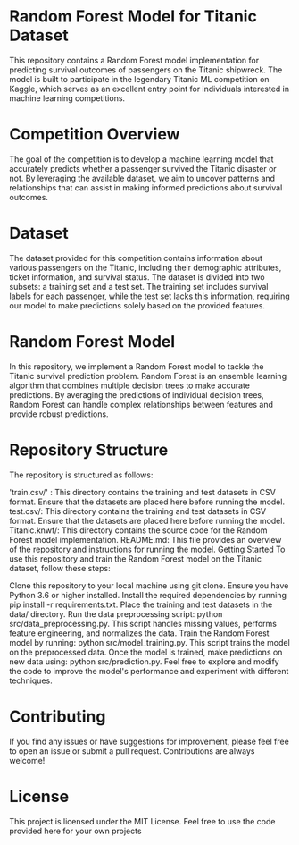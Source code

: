 # Random Forest Model for Titanic Dataset
This repository contains a Random Forest model implementation for predicting survival outcomes of passengers on the Titanic shipwreck. The model is built to participate in the legendary Titanic ML competition on Kaggle, which serves as an excellent entry point for individuals interested in machine learning competitions.

# Competition Overview
The goal of the competition is to develop a machine learning model that accurately predicts whether a passenger survived the Titanic disaster or not. By leveraging the available dataset, we aim to uncover patterns and relationships that can assist in making informed predictions about survival outcomes.

# Dataset
The dataset provided for this competition contains information about various passengers on the Titanic, including their demographic attributes, ticket information, and survival status. The dataset is divided into two subsets: a training set and a test set. The training set includes survival labels for each passenger, while the test set lacks this information, requiring our model to make predictions solely based on the provided features.

# Random Forest Model
In this repository, we implement a Random Forest model to tackle the Titanic survival prediction problem. Random Forest is an ensemble learning algorithm that combines multiple decision trees to make accurate predictions. By averaging the predictions of individual decision trees, Random Forest can handle complex relationships between features and provide robust predictions.

# Repository Structure
The repository is structured as follows:

'train.csv/' : This directory contains the training and test datasets in CSV format. Ensure that the datasets are placed here before running the model.
test.csv/: This directory contains the training and test datasets in CSV format. Ensure that the datasets are placed here before running the model.
Titanic.knwf/: This directory contains the source code for the Random Forest model implementation.
README.md: This file provides an overview of the repository and instructions for running the model.
Getting Started
To use this repository and train the Random Forest model on the Titanic dataset, follow these steps:

Clone this repository to your local machine using git clone.
Ensure you have Python 3.6 or higher installed.
Install the required dependencies by running pip install -r requirements.txt.
Place the training and test datasets in the data/ directory.
Run the data preprocessing script: python src/data_preprocessing.py. This script handles missing values, performs feature engineering, and normalizes the data.
Train the Random Forest model by running: python src/model_training.py. This script trains the model on the preprocessed data.
Once the model is trained, make predictions on new data using: python src/prediction.py.
Feel free to explore and modify the code to improve the model's performance and experiment with different techniques.

# Contributing
If you find any issues or have suggestions for improvement, please feel free to open an issue or submit a pull request. Contributions are always welcome!

# License
This project is licensed under the MIT License. Feel free to use the code provided here for your own projects
